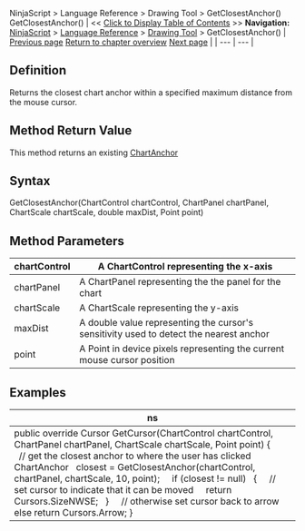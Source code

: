 ﻿
NinjaScript \> Language Reference \> Drawing Tool \> GetClosestAnchor()
GetClosestAnchor()
| \<\< [Click to Display Table of Contents](getclosestanchor.md) \>\> **Navigation:**     [NinjaScript](ninjascript.md) \> [Language Reference](language_reference_wip.md) \> [Drawing Tool](drawing_tools.md) \> GetClosestAnchor() | [Previous page](getattachedtochartbars.md) [Return to chapter overview](drawing_tools.md) [Next page](getcursor.md) |
| --- | --- |
## Definition
Returns the closest chart anchor within a specified maximum distance from the mouse cursor.
 
## Method Return Value
This method returns an existing [ChartAnchor](chartanchor.md)
## 
## Syntax
GetClosestAnchor(ChartControl chartControl, ChartPanel chartPanel, ChartScale chartScale, double maxDist, Point point)
## 
## Method Parameters
| chartControl | A ChartControl representing the x\-axis |
| --- | --- |
| chartPanel | A ChartPanel representing the the panel for the chart |
| chartScale | A ChartScale representing the y\-axis |
| maxDist | A double value representing the cursor's sensitivity used to detect the nearest anchor |
| point | A Point in device pixels representing the current mouse cursor position |

## Examples
| ns |
| --- |
| public override Cursor GetCursor(ChartControl chartControl, ChartPanel chartPanel, ChartScale chartScale, Point point) {             // get the closest anchor to where the user has clicked    ChartAnchor   closest \= GetClosestAnchor(chartControl, chartPanel, chartScale, 10, point);      if (closest !\= null)    {      // set cursor to indicate that it can be moved      return Cursors.SizeNWSE;    }       // otherwise set cursor back to arrow    else return Cursors.Arrow; } |

